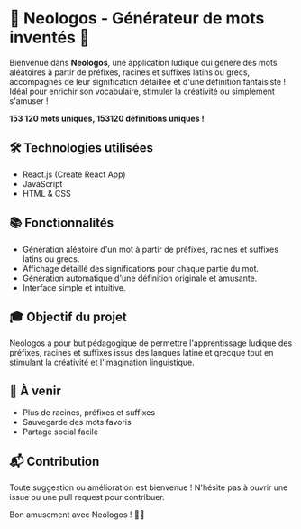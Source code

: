 # 🌟 Neologos - Générateur de mots inventés 🌟

Bienvenue dans **Neologos**, une application ludique qui génère des mots aléatoires à partir de préfixes, racines et suffixes latins ou grecs, accompagnés de leur signification détaillée et d'une définition fantaisiste ! Idéal pour enrichir son vocabulaire, stimuler la créativité ou simplement s'amuser !

**153 120 mots uniques, 153120 définitions uniques !**

## 🛠 Technologies utilisées
- React.js (Create React App)
- JavaScript
- HTML & CSS

## 📚 Fonctionnalités
- Génération aléatoire d'un mot à partir de préfixes, racines et suffixes latins ou grecs.
- Affichage détaillé des significations pour chaque partie du mot.
- Génération automatique d'une définition originale et amusante.
- Interface simple et intuitive.

## 🎓 Objectif du projet

Neologos a pour but pédagogique de permettre l'apprentissage ludique des préfixes, racines et suffixes issus des langues latine et grecque tout en stimulant la créativité et l'imagination linguistique.

## 📌 À venir
- Plus de racines, préfixes et suffixes
- Sauvegarde des mots favoris
- Partage social facile

## 📬 Contribution

Toute suggestion ou amélioration est bienvenue ! N'hésite pas à ouvrir une issue ou une pull request pour contribuer.

Bon amusement avec Neologos ! 🌈✨
